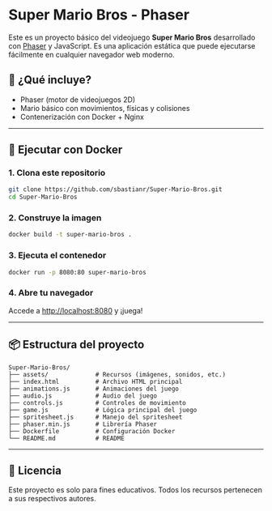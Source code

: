 # Super Mario Bros - Phaser

Este es un proyecto básico del videojuego **Super Mario Bros** desarrollado con [Phaser](https://phaser.io/) y JavaScript. Es una aplicación estática que puede ejecutarse fácilmente en cualquier navegador web moderno.

## 🚀 ¿Qué incluye?

- Phaser (motor de videojuegos 2D)
- Mario básico con movimientos, físicas y colisiones
- Contenerización con Docker + Nginx

---

## 🐳 Ejecutar con Docker

### 1. Clona este repositorio

```bash
git clone https://github.com/sbastianr/Super-Mario-Bros.git
cd Super-Mario-Bros
````

### 2. Construye la imagen

```bash
docker build -t super-mario-bros .
```

### 3. Ejecuta el contenedor

```bash
docker run -p 8080:80 super-mario-bros
```

### 4. Abre tu navegador

Accede a [http://localhost:8080](http://localhost:8080) y ¡juega!

---

## 📦 Estructura del proyecto

```
Super-Mario-Bros/
├── assets/             # Recursos (imágenes, sonidos, etc.)
├── index.html          # Archivo HTML principal
├── animations.js       # Animaciones del juego
├── audio.js            # Audio del juego
├── controls.js         # Controles de movimiento
├── game.js             # Lógica principal del juego
├── spritesheet.js      # Manejo del spritesheet
├── phaser.min.js       # Librería Phaser
├── Dockerfile          # Configuración Docker
└── README.md           # README
```

---

## 📝 Licencia

Este proyecto es solo para fines educativos. Todos los recursos pertenecen a sus respectivos autores.

```
